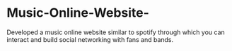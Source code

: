 # Music-Online-Website-
Developed a music online website similar to spotify through which you can interact and build social networking with fans and bands.
